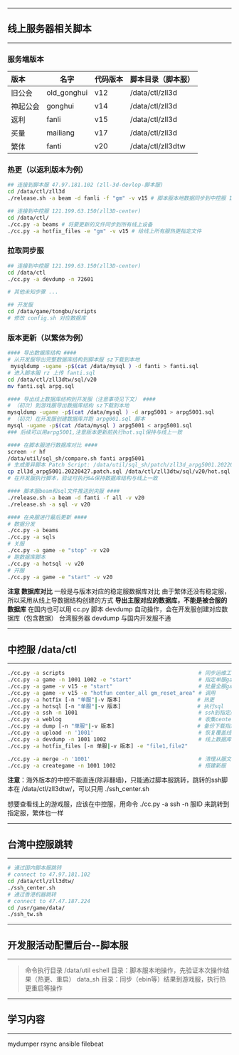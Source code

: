 ------
## **线上服务器相关脚本**

------
### 服务端版本

| 版本 | 名字        | 代码版本 | 脚本目录（脚本服） |
| :------- | ----------- | -------- | ------------------ |
| 旧公会   | old_gonghui | v12      | /data/ctl/zll3d    |
| 神起公会 | gonghui     | v14      | /data/ctl/zll3d    |
| 返利     | fanli       | v15      | /data/ctl/zll3d    |
| 买量     | mailiang    | v17      | /data/ctl/zll3d    |
| 繁体     | fanti       | v20      | /data/ctl/zll3dtw  |


### 热更（以返利版本为例）

```bash
## 连接到脚本服 47.97.181.102 (zll-3d-devlop-脚本服)
cd /data/ctl/zll3d
./release.sh -a beam -d fanli -f "gm" -v v15 # 脚本服本地数据同步到中控服 121.199.63.150(zll3D-center)

## 连接到中控服 121.199.63.150(zll3D-center)
cd /data/ctl/
./cc.py -a beams # 将要更新的文件同步到所有线上设备
./cc.py -a hotfix_files -e "gm" -v v15 # 给线上所有服热更指定文件
```

### 拉取同步服
``` bash
## 连接到中控服 121.199.63.150(zll3D-center)
cd /data/ctl
./cc.py -a devdump -n 72601

# 其他未知步骤 ...

## 开发服
cd /data/game/tongbu/scripts
# 修改 config.sh 对应数据库
```

### 版本更新（以繁体为例）
``` bash
#### 导出数据库结构 ####
# 从开发服导出完整数据库结构到脚本服 sz下载到本地
 mysqldump -ugame -p$(cat /data/mysql ) -d fanti > fanti.sql
# 进入脚本服 rz 上传 fanti.sql
cd /data/ctl/zll3dtw/sql/v20 
mv fanti.sql arpg.sql

#### 导出线上数据库结构到开发服（注意事项见下文） ####
# （初次）到游戏服导出数据库结构 sz下载到本地 
mysqldump -ugame -p$(cat /data/mysql ) -d arpg5001 > arpg5001.sql
# （初次）在开发服创建数据库并跑 arpg001.sql 脚本
mysql -ugame -p$(cat /data/mysql ) arpg5001 < arpg5001.sql
### 后续可以用arpg5001,注意版本更新前执行hot.sql保持与线上一致

#### 在脚本服进行数据库对比 ####
screen -r hf
/data/util/sql_sh/compare.sh fanti arpg5001
# 生成差异脚本 Patch Script: /data/util/sql_sh/patch/zll3d_arpg5001.20220427.patch.sql
cp zll3d_arpg5001.20220427.patch.sql /data/ctl/zll3dtw/sql/v20/hot.sql
# 在开发服执行脚本，验证可执行&&保持数据库结构与线上一致

#### 脚本服beam和sql文件推送到央服 ####
./release.sh -a beam -d fanti -f all -v v20
./release.sh -a sql -v v20

#### 在央服进行最后更新 ####
# 数据分发
./cc.py -a beams
./cc.py -a sqls
# 关服
./cc.py -a game -e "stop" -v v20
# 跑数据库脚本
./cc.py -a hotsql -v v20
# 开服
./cc.py -a game -e "start" -v v20

```

**注意 数据库对比**
一般是与版本对应的稳定服数据库对比
由于繁体还没有稳定服，所以采用从线上导数据结构创建的方式
**导出主服对应的数据库，不能是被合服的数据库**
在国内也可以用 cc.py 脚本 devdump 自动操作，会在开发服创建对应数据库（包含数据）
台湾服务器 devdump 与国内开发服不通




------
## **中控服 /data/ctl**
------
``` bash
./cc.py -a scripts                                          # 同步运维工具
./cc.py -a game -n 1001 1002 -e "start"                     # 指定单服game.sh
./cc.py -a game -v v15 -e "start"                           # 批量全服game.sh
./cc.py -a game -v v15 -e "hotfun center_all gm_reset_area" # 调用
./cc.py -a hotfix [-n "单服"|-v 版本]                        # 热更
./cc.py -a hotsql [-n "单服"|-v 版本]                        # 执行sql
./cc.py -a ssh -n 1001                                      # ssh到指定服务器
./cc.py -a weblog                                           # 收集center_sdk下log>目录
./cc.py -a dump [-n "单服"|-v 版本]                          # 备份下载指定服务器
./cc.py -a upload -n '1001'                                 # 恢复覆盖线上数据库
./cc.py -a devdump -n 1001 1002                             # 线上数据库恢复到开发服 拉取同步服
./cc.py -a hotfix_files [-n 单服|-v 版本] -e "file1,file2"

./cc.py -a merge -n '1001'                                  # 清理从服文件
./cc.py -a creategame -n 1001 1002                          # 搭建新服
```

**注意**：海外版本的中控不能直连(除非翻墙)，只能通过脚本服跳转，跳转的ssh脚本在 /data/ctl/zll3dtw/，可以只用 ./ssh_center.sh


想要查看线上的游戏服，应该在中控服，用命令 ./cc.py -a ssh -n 服ID  来跳转到指定服，繁体也一样

------
## **台湾中控服跳转**
------
```bash
# 通过国内脚本服跳转
# connect to 47.97.181.102
cd /data/ctl/zll3dtw/
./ssh_center.sh
# 通过香港机器跳转
# connect to 47.47.187.224
cd /usr/game/data/
./ssh_tw.sh
```

------
## **开发服活动配置后台--脚本服**

------
> 命令执行目录  /data/util
> eshell 目录：脚本服本地操作，先验证本次操作结果（热更、重启）
> data_sh 目录：同步（ebin等）结果到游戏服，执行热更重启等操作





------
## **学习内容**

------
mydumper
rsync
ansible
filebeat
